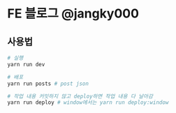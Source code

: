 # FE 블로그 @jangky000

## 사용법
```bash
# 실행
yarn run dev

# 배포
yarn run posts # post json

# 작업 내용 커밋하지 않고 deploy하면 작업 내용 다 날아감
yarn run deploy # window에서는 yarn run deploy:window
```